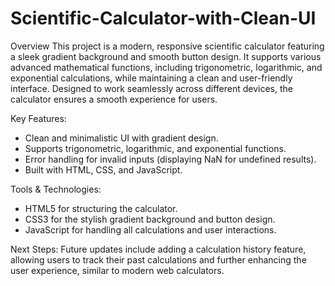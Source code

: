# Scientific-Calculator-with-Clean-UI

Overview
This project is a modern, responsive scientific calculator featuring a sleek gradient background and smooth button design. It supports various advanced mathematical functions, including trigonometric, logarithmic, and exponential calculations, while maintaining a clean and user-friendly interface. Designed to work seamlessly across different devices, the calculator ensures a smooth experience for users.

Key Features:
- Clean and minimalistic UI with gradient design.
- Supports trigonometric, logarithmic, and exponential functions.
- Error handling for invalid inputs (displaying NaN for undefined results).
- Built with HTML, CSS, and JavaScript.

Tools & Technologies:
- HTML5 for structuring the calculator.
- CSS3 for the stylish gradient background and button design.
- JavaScript for handling all calculations and user interactions.

Next Steps:
Future updates include adding a calculation history feature, allowing users to track their past calculations and further enhancing the user experience, similar to modern web calculators.

